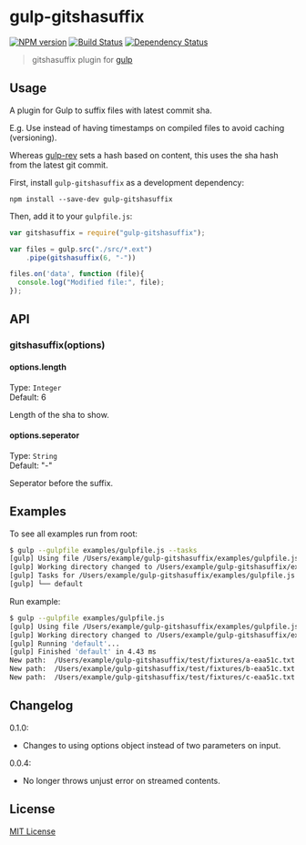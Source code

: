 # gulp-gitshasuffix
[![NPM version][npm-image]][npm-url] [![Build Status][travis-image]][travis-url] [![Dependency Status][depstat-image]][depstat-url]

> gitshasuffix plugin for [gulp](https://github.com/gulpjs/gulp)

## Usage

A plugin for Gulp to suffix files with latest commit sha. 

E.g. Use instead of having timestamps on compiled files to avoid caching (versioning).

Whereas [gulp-rev](https://github.com/sindresorhus/gulp-rev) sets a hash based on content,
this uses the sha hash from the latest git commit.

First, install `gulp-gitshasuffix` as a development dependency:

```shell
npm install --save-dev gulp-gitshasuffix
```

Then, add it to your `gulpfile.js`:

```javascript
var gitshasuffix = require("gulp-gitshasuffix");

var files = gulp.src("./src/*.ext")
	.pipe(gitshasuffix(6, "-"))

files.on('data', function (file){
  console.log("Modified file:", file);
});
```

## API

### gitshasuffix(options)

#### options.length
Type: `Integer`  
Default: 6

Length of the sha to show.

#### options.seperator
Type: `String`  
Default: "-"

Seperator before the suffix.


## Examples

To see all examples run from root:

```sh
$ gulp --gulpfile examples/gulpfile.js --tasks
[gulp] Using file /Users/example/gulp-gitshasuffix/examples/gulpfile.js
[gulp] Working directory changed to /Users/example/gulp-gitshasuffix/examples
[gulp] Tasks for /Users/example/gulp-gitshasuffix/examples/gulpfile.js
[gulp] └── default
```

Run example:

```sh
$ gulp --gulpfile examples/gulpfile.js
[gulp] Using file /Users/example/gulp-gitshasuffix/examples/gulpfile.js
[gulp] Working directory changed to /Users/example/gulp-gitshasuffix/examples
[gulp] Running 'default'...
[gulp] Finished 'default' in 4.43 ms
New path:  /Users/example/gulp-gitshasuffix/test/fixtures/a-eaa51c.txt
New path:  /Users/example/gulp-gitshasuffix/test/fixtures/b-eaa51c.txt
New path:  /Users/example/gulp-gitshasuffix/test/fixtures/c-eaa51c.txt
```

## Changelog

0.1.0:
 * Changes to using options object instead of two parameters on input.

0.0.4: 
 * No longer throws unjust error on streamed contents.

## License

[MIT License](http://en.wikipedia.org/wiki/MIT_License)

[npm-url]: https://npmjs.org/package/gulp-gitshasuffix
[npm-image]: https://badge.fury.io/js/gulp-gitshasuffix.png

[travis-url]: http://travis-ci.org/mikaelbr/gulp-gitshasuffix
[travis-image]: https://secure.travis-ci.org/mikaelbr/gulp-gitshasuffix.png?branch=master

[depstat-url]: https://david-dm.org/mikaelbr/gulp-gitshasuffix
[depstat-image]: https://david-dm.org/mikaelbr/gulp-gitshasuffix.png

